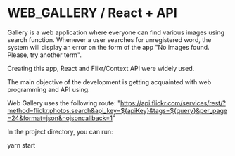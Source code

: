 # WEB_GALLERY / React + API
Gallery is a web application where everyone can find various images using search function. Whenever a user searches for unregistered word, the system will display an error on the form of the app "No images found. Please, try another term".

Creating this app, React and Flikr/Context API were widely used.

The main objective of the development is getting acquainted with web programming and API using.

Web Gallery uses the following route: "https://api.flickr.com/services/rest/?method=flickr.photos.search&api_key=${apiKey}&tags=${query}&per_page=24&format=json&nojsoncallback=1"

In the project directory, you can run:

yarn start

